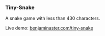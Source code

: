 
### Tiny-Snake

A snake game with less than 430 characters.

Live demo: [benjaminaster.com/tiny-snake](https://benjaminaster.com/tiny-snake/)

